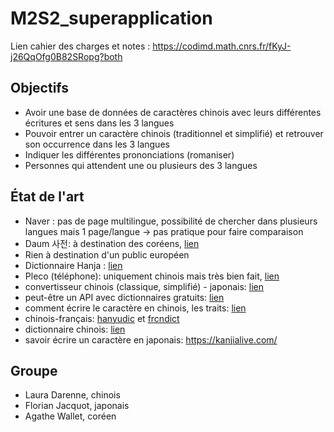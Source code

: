 # M2S2_superapplication

Lien cahier des charges et notes : https://codimd.math.cnrs.fr/fKyJ-j26QqOfg0B82SRopg?both

## Objectifs
- Avoir une base de données de caractères chinois avec leurs différentes écritures et sens dans les 3 langues
- Pouvoir entrer un caractère chinois (traditionnel et simplifié) et retrouver son occurrence dans les 3 langues
- Indiquer les différentes prononciations (romaniser)
- Personnes qui attendent une ou plusieurs des 3 langues

## État de l'art
- Naver : pas de page multilingue, possibilité de chercher dans plusieurs langues mais 1 page/langue → pas pratique pour faire comparaison
- Daum 사전: à destination des coréens, [lien](https://dic.daum.net/search.do?q=%E9%9F%93)
- Rien à destination d'un public européen
- Dictionnaire Hanja : [lien](https://koreanhanja.app/%e9%9f%93)
- Pleco (téléphone): uniquement chinois mais très bien fait, [lien](https://www.pleco.com)
- convertisseur chinois (classique, simplifié) - japonais: [lien](http://www.jcdic.com/chinese_convert/index.php)
- peut-être un API avec dictionnaires gratuits: [lien](https://glosbe.com/)
- comment écrire le caractère en chinois, les traits: [lien](https://github.com/skishore/makemeahanzi)
- chinois-français: [hanyudic](https://github.com/guilhemmariotte/HanYuDic) et [frcndict](https://github.com/Nilhcem/frcndict-android)
- dictionnaire chinois: [lien](http://dict.cn/)
- savoir écrire un caractère en japonais: https://kanjialive.com/

## Groupe
- Laura Darenne, chinois
- Florian Jacquot, japonais
- Agathe Wallet, coréen
